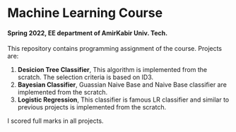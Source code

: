 # Machine Learning Course 
#### Spring 2022, EE department of AmirKabir Univ. Tech.

This repository contains programming assignment of the course. Projects are:
1) <strong>Desicion Tree Classifier</strong>, This algorithm is implemented from the scratch. The selection criteria is based on ID3.
2) <strong>Bayesian Classifier</strong>, Guassian Naive Base and Naive Base classifier are implemented from the scratch.
3) <strong>Logistic Regression</strong>, This classifier is famous LR classifier and similar to previous projects is implemented from the scratch.

I scored full marks in all projects.
